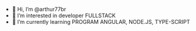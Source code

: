 - 👋 Hi, I’m @arthur77br
- 👀 I’m interested in developer FULLSTACK
- 🌱 I’m currently learning PROGRAM ANGULAR, NODE.JS, TYPE-SCRIPT

<!---
arthur77br/arthur77br is a ✨ special ✨
--->
